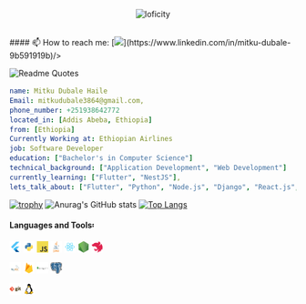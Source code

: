 <p align="center">
<img alt="loficity" width="800px" src="https://github.com/HyunCafe/HyunCafe/raw/main/assests/loficity.gif"</img>
</p>
<p align="left">
<br/>
#### 📫 How to reach me:
[<img src="https://img.icons8.com/?size=512&id=xuvGCOXi8Wyg&format=png" width="2.6%"/>](https://www.linkedin.com/in/mitku-dubale-9b591919b)/>
<br>
  
</p>

 ![Readme Quotes](https://quotes-github-readme.vercel.app/api?type=horizontal&theme=nord) 
  

```yaml
name: Mitku Dubale Haile
Email: mitkudubale3864@gmail.com,
phone_number: +251938642772
located_in: [Addis Abeba, Ethiopia]
from: [Ethiopia]
Currently Working at: Ethiopian Airlines
job: Software Developer
education: ["Bachelor's in Computer Science"]
technical_background: ["Application Development", "Web Development"]
currently_learning: ["Flutter", "NestJS"], 
lets_talk_about: ["Flutter", "Python", "Node.js", "Django", "React.js", "NestJS",]
```
[![trophy](https://github-profile-trophy.vercel.app/?username=MitkuDubale38&theme=onedark)](https://github.com/ryo-ma/github-profile-trophy)
![Anurag's GitHub stats](https://github-readme-stats.vercel.app/api?username=MitkuDubale38&show_icons=true&theme=radical)
[![Top Langs](https://github-readme-stats.vercel.app/api/top-langs/?username=MitkuDubale38&layout=donut-vertical&theme=radical&no-bg=true)](https://github.com/anuraghazra/github-readme-stats)


#### Languages and Tools፡ <br />
<code><img height="20" src="https://raw.githubusercontent.com/github/explore/80688e429a7d4ef2fca1e82350fe8e3517d3494d/topics/flutter/flutter.png"></code>
<code><img height="20" src="https://raw.githubusercontent.com/github/explore/80688e429a7d4ef2fca1e82350fe8e3517d3494d/topics/python/python.png"></code>
<code><img height="20" src="https://raw.githubusercontent.com/github/explore/80688e429a7d4ef2fca1e82350fe8e3517d3494d/topics/javascript/javascript.png"></code>
<code><img height="20" src="https://raw.githubusercontent.com/github/explore/80688e429a7d4ef2fca1e82350fe8e3517d3494d/topics/java/java.png"></code>
<code><img height="20" src="https://raw.githubusercontent.com/github/explore/80688e429a7d4ef2fca1e82350fe8e3517d3494d/topics/react/react.png"></code>
<code><img height="20" src="https://raw.githubusercontent.com/github/explore/80688e429a7d4ef2fca1e82350fe8e3517d3494d/topics/nodejs/nodejs.png"></code>
<code><img height="20" src="https://raw.githubusercontent.com/github/explore/80688e429a7d4ef2fca1e82350fe8e3517d3494d/topics/nestjs/nestjs.png"></code>

<code><img height="20" src="https://raw.githubusercontent.com/github/explore/80688e429a7d4ef2fca1e82350fe8e3517d3494d/topics/mysql/mysql.png"></code>
<code><img height="20" src="https://raw.githubusercontent.com/github/explore/80688e429a7d4ef2fca1e82350fe8e3517d3494d/topics/firebase/firebase.png"></code>
<code><img height="20" src="https://raw.githubusercontent.com/github/explore/80688e429a7d4ef2fca1e82350fe8e3517d3494d/topics/mongodb/mongodb.png"></code>
<code><img height="20" src="https://raw.githubusercontent.com/github/explore/80688e429a7d4ef2fca1e82350fe8e3517d3494d/topics/postgresql/postgresql.png"></code>
  
<code><img height="20" src="https://raw.githubusercontent.com/github/explore/80688e429a7d4ef2fca1e82350fe8e3517d3494d/topics/git/git.png"></code>
<code><img height="20" src="https://raw.githubusercontent.com/github/explore/80688e429a7d4ef2fca1e82350fe8e3517d3494d/topics/linux/linux.png"></code>

